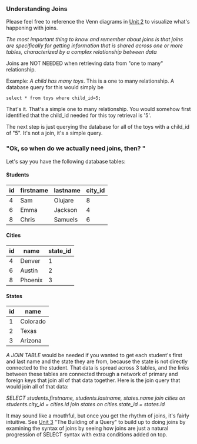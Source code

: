 ### Understanding Joins

Please feel free to reference the Venn diagrams in [Unit 2](/Unit02.md) to visualize what's happening with joins.


*The most important thing to know and remember about joins is that joins are specifically for getting information that is shared across one or more tables, characterized by a complex relationship between data*

Joins are NOT NEEDED when retrieving data from "one to many" relationship.

Example:  _A child has many toys_.  This is a one to many relationship.  A database query for this would simply be

```
select * from toys where child_id=5;

```

That's it.  That's a simple one to many relationship.  You would somehow first identified that the child_id needed for this toy retrieval is '5'.

The next step is just querying the database for all of the toys with a child_id of "5".   It's not a join, it's a simple query.

### "Ok, so when do we actually need joins, then? "

Let's say you have the following database tables:

#### Students

| id | firstname | lastname | city_id |
|----|-----------|----------|---------|
| 4  | Sam       | Olujare  |    8    |
| 6  | Emma      | Jackson  |    4    |
| 8  | Chris     | Samuels  |    6    |


#### Cities

| id | name        | state_id        |
|----|-----------  |-----------      |
| 4  | Denver      | 1               |
| 6  | Austin      | 2               |
| 8  | Phoenix     | 3               |

#### States

| id | name       |
|----|------------|
| 1  | Colorado   |
| 2  | Texas      |
| 3  | Arizona    |


*A JOIN TABLE* would be needed if you wanted to get each student's first and last name and the state they are from, because the state is not directly connected to the student.  That data is spread across 3 tables, and the links between these tables are connected through a network of primary and foreign keys that join all of that data together.  Here is the join query that would join all of that data:


*SELECT students.firstname, students.lastname, states.name join cities on students.city_id = cities.id join states on cities.state_id = states.id*

It may sound like a mouthful, but once you get the rhythm of joins, it's fairly intuitive.  See [Unit 3](Unit03.md) "The Building of a Query" to build up to doing joins by examining the syntax of joins by seeing how joins are just a natural progression of SELECT syntax with extra conditions added on top.
